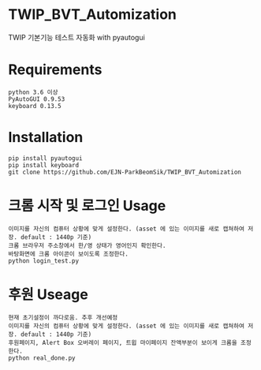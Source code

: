 # TWIP_BVT_Automization
TWIP 기본기능 테스트 자동화 with pyautogui

# Requirements
    python 3.6 이상
    PyAutoGUI 0.9.53
    keyboard 0.13.5

# Installation
    pip install pyautogui 
    pip install keyboard
    git clone https://github.com/EJN-ParkBeomSik/TWIP_BVT_Automization
    
# 크롬 시작 및 로그인 Usage
    이미지를 자신의 컴퓨터 상황에 맞게 설정한다. (asset 에 있는 이미지를 새로 캡쳐하여 저장. default : 1440p 기준)
    크롬 브라우저 주소창에서 한/영 상태가 영어인지 확인한다.
    바탕화면에 크롬 아이콘이 보이도록 조정한다.
    python login_test.py

# 후원 Useage
    현재 초기설정이 까다로움. 추후 개선예정
    이미지를 자신의 컴퓨터 상황에 맞게 설정한다. (asset 에 있는 이미지를 새로 캡쳐하여 저장. default : 1440p 기준)
    후원페이지, Alert Box 오버레이 페이지, 트윕 마이페이지 잔액부분이 보이게 크롬을 조정한다.
    python real_done.py
